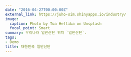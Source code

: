 ```yaml
---
date: "2016-04-27T00:00:00Z"
external_link: https://juho-sim.shinyapps.io/industry/
image:
  caption: Photo by Toa Heftiba on Unsplash
  focal_point: Smart
summary: 우리나라 일반산단 위치 `일반산단`.
tags:
- Demo
title: 대한민국 일반산단
---
```

